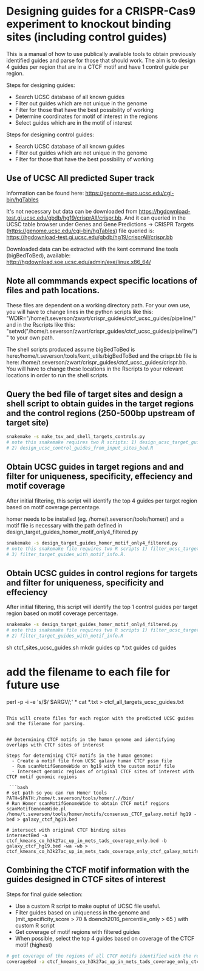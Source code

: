 # Designing guides for a CRISPR-Cas9 experiment to knockout binding sites (including control guides)

This is a manual of how to use publically available tools to obtain previously identified guides and parse for those
that should work. The aim is to design 4 guides per region that are in a CTCF motif and have 1 control guide per region.

Steps for designing guides:
  - Search UCSC database of all known guides 
  - Filter out guides which are not unique in the genome
  - Filter for those that have the best possibility of working
  - Determine coordinates for motif of interest in the regions
  - Select guides which are in the motif of interest
  
Steps for designing control guides:
  - Search UCSC database of all known guides 
  - Filter out guides which are not unique in the genome
  - Filter for those that have the best possibility of working

  
 ## Use of UCSC All predicted Super track ##
Information can be found here:
https://genome-euro.ucsc.edu/cgi-bin/hgTables

It's not necessary but data can be downloaded from https://hgdownload-test.gi.ucsc.edu/gbdb/hg19/crisprAll/crispr.bb.
And it can queried in the UCSC table browser under Genes and Gene Predictions -> CRISPR Targets (https://genome.ucsc.edu/cgi-bin/hgTables) file queried is: https://hgdownload-test.gi.ucsc.edu/gbdb/hg19/crisprAll/crispr.bb

Downloaded data can be extracted with the kent command line tools (bigBedToBed), available:
   http://hgdownload.soe.ucsc.edu/admin/exe/linux.x86_64/
   

## Note all commmands expect specific locations of files and path locations. 

These files are dependent on a working directory path. For your own use, you will have to change lines in the python scripts like this:  "WDIR="/home/t.severson/zwart/crispr_guides/ctcf_ucsc_guides/pipeline/" and in the Rscripts like this: 
"setwd("/home/t.severson/zwart/crispr_guides/ctcf_ucsc_guides/pipeline/")"
to your own path.

The shell scripts produced assume bigBedToBed is here:/home/t.severson/tools/kent_utils/bigBedToBed and the crispr.bb file is here: /home/t.severson/zwart/crispr_guides/ctcf_ucsc_guides/crispr.bb. You will have to change these locations in the Rscripts to your relevant locations in order to run the shell scripts.

## Query the bed file of target sites and design a shell script to obtain guides in the target regions and the control regions (250-500bp upstream of target site)

 ```bash
snakemake -s make_tsv_and_shell_targets_controls.py 
# note this snakemake requires two R scripts: 1) design_ucsc_target_guides_from_input_sites_bed.R and 
# 2) design_ucsc_control_guides_from_input_sites_bed.R 
```

## Obtain UCSC guides in target regions and and filter for uniqueness, specificity, effeciency and motif coverage 
After initial filtering, this script will identify the top 4 guides per target region based on motif coverage percentage.

homer needs to be installed (eg. /home/t.severson/tools/homer/) and a motif file is necessary with the path defined in design_target_guides_homer_motif_only4_filtered.py

```bash
snakemake -s design_target_guides_homer_motif_only4_filtered.py
# note this snakemake file requires two R scripts 1) filter_ucsc_target_guides.R, 2) make_homer_motif_info_bed.R and
# 3) filter_target_guides_with_motif_info.R.
```

## Obtain UCSC guides in control regions for targets and filter for uniqueness, specificity and effeciency
After initial filtering, this script will identify the top 1 control guides per target region based on motif coverage percentage.


```bash
snakemake -s design_target_guides_homer_motif_only4_filtered.py
# note this snakemake file requires two R scripts 1) filter_ucsc_target_guides.R and 
# 2) filter_target_guides_with_motif_info.R

```
sh ctcf_sites_ucsc_guides.sh 
mkdir guides
cp *.txt guides
cd guides

# add the filename to each file for future use
perl -p -i -e 's/$/ $ARGV/;' *
cat *.txt > ctcf_all_targets_ucsc_guides.txt
```

This will create files for each region with the predicted UCSC guides and the filename for parsing.


## Determining CTCF motifs in the human genome and identifying overlaps with CTCF sites of interest

Steps for determining CTCF motifs in the human genome:
  - Create a motif file from UCSC galaxy human CTCF pssm file
  - Run scanMotifGenomeWide on hg19 with the custom motif file
  - Intersect genomic regions of original CTCF sites of interest with CTCF motif genomic regions

 ```bash
# set path so you can run Homer tools
PATH=$PATH:/home/t.severson/tools/homer/.//bin/
# Run Homer scanMotifGenomeWide to obtain CTCF motif regions
scanMotifGenomeWide.pl /home/t.severson/tools/homer/motifs/consensus_CTCF_galaxy.motif hg19 -bed > galaxy_ctcf_hg19.bed

# intersect with original CTCF binding sites
intersectBed -a ctcf_kmeans_co_h3k27ac_up_in_mets_tads_coverage_only.bed -b galaxy_ctcf_hg19.bed -wa -wb > ctcf_kmeans_co_h3k27ac_up_in_mets_tads_coverage_only_ctcf_galaxy_motifs.txt
```

## Combining the CTCF motif information with the guides designed in CTCF sites of interest

Steps for final guide selection:
  - Use a custom R script to make ouptut of UCSC file useful.
  - Filter guides based on uniqueness in the genome and (mit_specificity_score > 70 & doench2016_percentile_only > 65 ) with custom R script
  - Get coverage of motif regions with filtered guides
  - When possible, select the top 4 guides based on coverage of the CTCF motif (highest)


```bash
# get coverage of the regions of all CTCF motifs identified with the regions of the filtered CTCF guides
coverageBed -a ctcf_kmeans_co_h3k27ac_up_in_mets_tads_coverage_only_ctcf_galaxy_motifs_all.bed -b guides/ctcf_ucsc_guides_filtered.bed > ctcf_kmeans_co_h3k27ac_up_in_mets_tads_coverage_only_ctcf_galaxy_motifs_all_guides_coverageBed.txt

```
